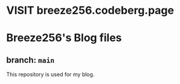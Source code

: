 # VISIT breeze256.codeberg.page
# Breeze256's Blog files
## branch: `main`
This repository is used for my blog.
